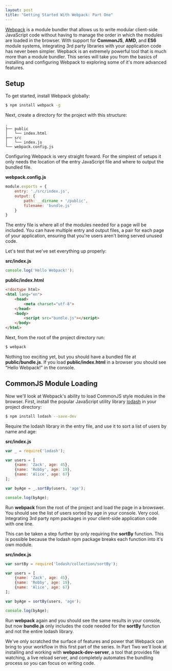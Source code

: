 ```yaml
---
layout: post
title: "Getting Started With Webpack: Part One"
---
```


[Webpack](http://webpack.github.io/) is a module bundler that allows us to write modular client-side JavaScript code without having to manage the order in which the modules are loaded in the browser. With support for **CommonJS**, **AMD**, and **ES6** module systems, integrating 3rd party libraries with your application code has never been simpler. Wepback is an extremely powerful tool that is much more than a module bundler. This series will take you from the basics of installing and configuring Webpack to exploring some of it's more advanced features. 

## Setup

To get started, install Webpack globally:

```bash
$ npm install webpack -g
```

Next, create a directory for the project with this structure:

```
.
├── public
│   └── index.html
├── src
│   └── index.js
└── webpack.config.js
```

Configuring Webpack is very straight foward. For the simplest of setups it only needs the location of the entry JavaScript file and where to output the bundled file.

**webpack.config.js** 

```js
module.exports = {
    entry: './src/index.js',
    output: {
        path: __dirname + '/public',
        filename: 'bundle.js'
    }
}
```

The entry file is where all of the modules needed for a page will be included. You can have multiple entry and output files, a pair for each page of your application, ensuring that you're users aren't being served unused code. 

Let's test that we've set everything up properly:

**src/index.js**  

```js
console.log('Hello Webpack!');
```

**public/index.html**  

```html
<!doctype html>
<html lang="en">
    <head>
        <meta charset="utf-8">
    </head>
    <body>
        <script src="bundle.js"></script>
    </body>
</html>
```

Next, from the root of the project directory run:

```bash
$ webpack
```

Nothing too exciting yet, but you should have a bundled file at **public/bundle.js**. If you load **public/index.html** in a browser you should see "Hello Webpack!" in the console.

## CommonJS Module Loading

Now we'll look at Webpack's ability to load CommonJS style modules in the browser. First, install the popular JavaScript utility library [lodash](https://lodash.com/) in your project directory:

```bash
$ npm install lodash --save-dev
```

Require the lodash library in the entry file, and use it to sort a list of users by name and age:

**src/index.js**  

```js
var _ = require('lodash');

var users = [
    {name: 'Zack', age: 45},
    {name: 'Robby', age: 19},
    {name: 'Alice', age: 67}
];

var byAge = _.sortBy(users, 'age');

console.log(byAge);
```

Run **webpack** from the root of the project and load the page in a browswer. You should see the list of users sorted by age in your console. Very cool. Integrating 3rd party npm packages in your client-side application code with one line.

This can be taken a step further by only requiring the **sortBy** function. This is possible because the lodash npm package breaks each function into it's own module.

**src/index.js**  

```js
var sortBy = require('lodash/collection/sortBy');

var users = [
    {name: 'Zack', age: 45},
    {name: 'Robby', age: 19},
    {name: 'Alice', age: 67}
];

var byAge = sortBy(users, 'age');

console.log(byAge);
```

Run **webpack** again and you should see the same results in your console, but now **bundle.js** only includes the code needed for the **sortBy** function and not the entire lodash library.

We've only scratched the surface of features and power that Webpack can bring to your workflow in this first part of the series. In Part Two we'll look at installing and working with **webpack-dev-server**, a tool that provides file watching, a live reload server, and completely automates the bundling process so you can focus on writing code.

